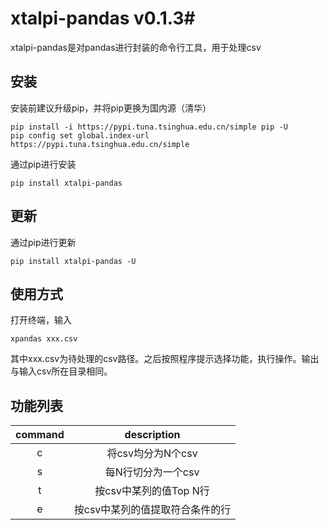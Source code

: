 # xtalpi-pandas v0.1.3#

xtalpi-pandas是对pandas进行封装的命令行工具，用于处理csv

## 安装 ##
安装前建议升级pip，并将pip更换为国内源（清华）
```
pip install -i https://pypi.tuna.tsinghua.edu.cn/simple pip -U
pip config set global.index-url https://pypi.tuna.tsinghua.edu.cn/simple
```
通过pip进行安装
```
pip install xtalpi-pandas
```

## 更新 ##
通过pip进行更新
```
pip install xtalpi-pandas -U
```

## 使用方式 ##
打开终端，输入
```
xpandas xxx.csv
```
其中xxx.csv为待处理的csv路径。之后按照程序提示选择功能，执行操作。输出与输入csv所在目录相同。

## 功能列表  ##
|command|description|
|:-----:|:-----:|
|c|将csv均分为N个csv|
|s|每N行切分为一个csv|
|t|按csv中某列的值Top N行|
|e|按csv中某列的值提取符合条件的行|

